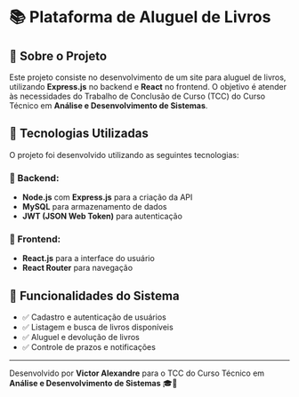 # 📚 Plataforma de Aluguel de Livros

## 📝 Sobre o Projeto

Este projeto consiste no desenvolvimento de um site para aluguel de livros, utilizando **Express.js** no backend e **React** no frontend. O objetivo é atender às necessidades do Trabalho de Conclusão de Curso (TCC) do Curso Técnico em **Análise e Desenvolvimento de Sistemas**.

## 🚀 Tecnologias Utilizadas

O projeto foi desenvolvido utilizando as seguintes tecnologias:

### 📌 Backend:
- **Node.js** com **Express.js** para a criação da API
- **MySQL** para armazenamento de dados
- **JWT (JSON Web Token)** para autenticação

### 🎨 Frontend:
- **React.js** para a interface do usuário
- **React Router** para navegação

## 📌 Funcionalidades do Sistema
- ✅ Cadastro e autenticação de usuários
- ✅ Listagem e busca de livros disponíveis
- ✅ Aluguel e devolução de livros
- ✅ Controle de prazos e notificações

---
Desenvolvido por **Victor Alexandre** para o TCC do Curso Técnico em **Análise e Desenvolvimento de Sistemas** 🎓🚀

